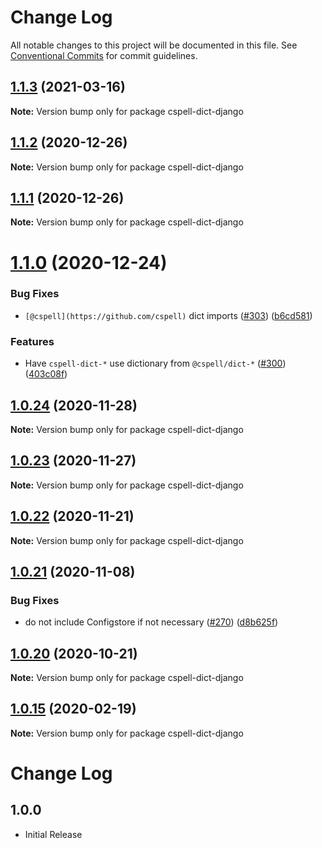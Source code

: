 # Change Log

All notable changes to this project will be documented in this file.
See [Conventional Commits](https://conventionalcommits.org) for commit guidelines.

## [1.1.3](https://github.com/streetsidesoftware/cspell-dicts/compare/cspell-dict-django@1.1.2...cspell-dict-django@1.1.3) (2021-03-16)

**Note:** Version bump only for package cspell-dict-django





## [1.1.2](https://github.com/streetsidesoftware/cspell-dicts/compare/cspell-dict-django@1.1.1...cspell-dict-django@1.1.2) (2020-12-26)

**Note:** Version bump only for package cspell-dict-django





## [1.1.1](https://github.com/streetsidesoftware/cspell-dicts/compare/cspell-dict-django@1.1.0...cspell-dict-django@1.1.1) (2020-12-26)

**Note:** Version bump only for package cspell-dict-django





# [1.1.0](https://github.com/streetsidesoftware/cspell-dicts/compare/cspell-dict-django@1.0.24...cspell-dict-django@1.1.0) (2020-12-24)


### Bug Fixes

* `[@cspell](https://github.com/cspell)` dict imports ([#303](https://github.com/streetsidesoftware/cspell-dicts/issues/303)) ([b6cd581](https://github.com/streetsidesoftware/cspell-dicts/commit/b6cd58114caa8752fba69522e6b740a4be74dd6e))


### Features

* Have `cspell-dict-*` use dictionary from `@cspell/dict-*` ([#300](https://github.com/streetsidesoftware/cspell-dicts/issues/300)) ([403c08f](https://github.com/streetsidesoftware/cspell-dicts/commit/403c08fbd1d11a083f586e591b87ef9a47f71944))





## [1.0.24](https://github.com/streetsidesoftware/cspell-dicts/compare/cspell-dict-django@1.0.23...cspell-dict-django@1.0.24) (2020-11-28)

**Note:** Version bump only for package cspell-dict-django





## [1.0.23](https://github.com/streetsidesoftware/cspell-dicts/compare/cspell-dict-django@1.0.22...cspell-dict-django@1.0.23) (2020-11-27)

**Note:** Version bump only for package cspell-dict-django





## [1.0.22](https://github.com/streetsidesoftware/cspell-dicts/compare/cspell-dict-django@1.0.21...cspell-dict-django@1.0.22) (2020-11-21)

**Note:** Version bump only for package cspell-dict-django

## [1.0.21](https://github.com/streetsidesoftware/cspell-dicts/compare/cspell-dict-django@1.0.20...cspell-dict-django@1.0.21) (2020-11-08)

### Bug Fixes

- do not include Configstore if not necessary ([#270](https://github.com/streetsidesoftware/cspell-dicts/issues/270)) ([d8b625f](https://github.com/streetsidesoftware/cspell-dicts/commit/d8b625f2f42d5cc6c4a9390216ac1e5037886e44))

## [1.0.20](https://github.com/streetsidesoftware/cspell-dicts/compare/cspell-dict-django@1.0.19...cspell-dict-django@1.0.20) (2020-10-21)

**Note:** Version bump only for package cspell-dict-django

## [1.0.15](https://github.com/streetsidesoftware/cspell-dicts/compare/cspell-dict-django@1.0.14...cspell-dict-django@1.0.15) (2020-02-19)

**Note:** Version bump only for package cspell-dict-django

# Change Log

## 1.0.0

- Initial Release
